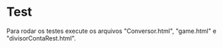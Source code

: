 # Test
 
Para rodar os testes execute os arquivos "Conversor.html", "game.html" e "divisorContaRest.html".
